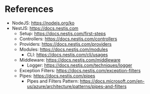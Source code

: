 # References

- NodeJS: https://nodejs.org/ko
- NestJS: https://docs.nestjs.com
  - Setup: https://docs.nestjs.com/first-steps
  - Controllers: https://docs.nestjs.com/controllers
  - Providers: https://docs.nestjs.com/providers
  - Modules: https://docs.nestjs.com/modules
    - CLI: https://docs.nestjs.com/cli/usages
  - Middleware: https://docs.nestjs.com/middleware
    - Logger: https://docs.nestjs.com/techniques/logger
  - Exception Filters: https://docs.nestjs.com/exception-filters
  - Pipes: https://docs.nestjs.com/pipes
    - Pipes and Filters Pattern: https://docs.microsoft.com/en-us/azure/architecture/patterns/pipes-and-filters
